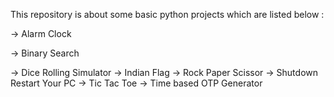 This repository is about some basic python projects which are listed below :

-> Alarm Clock

-> Binary Search

-> Dice Rolling Simulator
-> Indian Flag
-> Rock Paper Scissor
-> Shutdown Restart Your PC 
-> Tic Tac Toe
-> Time based OTP Generator

